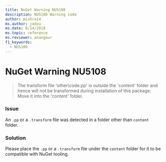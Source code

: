 ```yaml
---
title: NuGet Warning NU5108
description: NU5108 Warning code
author: mishra14
ms.author: jodou
ms.date: 8/14/2018
ms.topic: reference
ms.reviewer: anangaur
f1_keywords: 
  - NU5108
---
```


# NuGet Warning NU5108
> The transform file 'other\code.pp' is outside the 'content' folder and hence will not be transformed during installation of this package. Move it into the 'content' folder.

### Issue

An `.pp` or a `.transform` file was detected in a folder other than `content` folder.


### Solution

Please place the `.pp` or a `.transform`  file under the `content` folder for it to be compatible with NuGet tooling.

